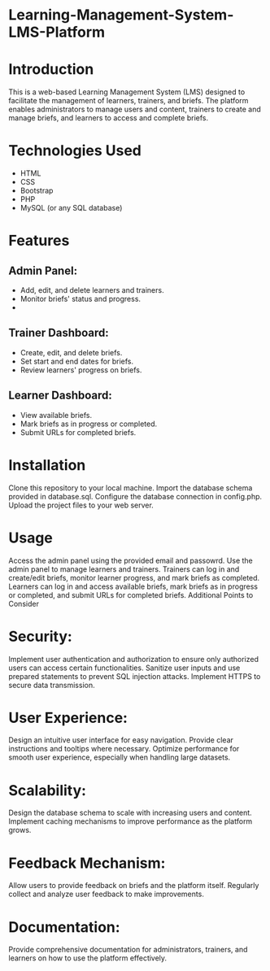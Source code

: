# Learning-Management-System-LMS-Platform
# Introduction
This is a web-based Learning Management System (LMS) designed to facilitate the management of learners, trainers, and briefs. The platform enables administrators to manage users and content, trainers to create and manage briefs, and learners to access and complete briefs.

# Technologies Used
* HTML
* CSS
* Bootstrap
* PHP
* MySQL (or any SQL database)
# Features
## Admin Panel:

* Add, edit, and delete learners and trainers.
* Monitor briefs' status and progress.
* 
## Trainer Dashboard:
* Create, edit, and delete briefs.
* Set start and end dates for briefs.
* Review learners' progress on briefs.

## Learner Dashboard:
* View available briefs.
* Mark briefs as in progress or completed.
* Submit URLs for completed briefs.
  
# Installation
Clone this repository to your local machine.
Import the database schema provided in database.sql.
Configure the database connection in config.php.
Upload the project files to your web server.

# Usage
Access the admin panel using the provided email and passowrd.
Use the admin panel to manage learners and trainers.
Trainers can log in and create/edit briefs, monitor learner progress, and mark briefs as completed.
Learners can log in and access available briefs, mark briefs as in progress or completed, and submit URLs for completed briefs.
Additional Points to Consider

# Security:
Implement user authentication and authorization to ensure only authorized users can access certain functionalities.
Sanitize user inputs and use prepared statements to prevent SQL injection attacks.
Implement HTTPS to secure data transmission.

# User Experience:
Design an intuitive user interface for easy navigation.
Provide clear instructions and tooltips where necessary.
Optimize performance for smooth user experience, especially when handling large datasets.

# Scalability:
Design the database schema to scale with increasing users and content.
Implement caching mechanisms to improve performance as the platform grows.

# Feedback Mechanism:
Allow users to provide feedback on briefs and the platform itself.
Regularly collect and analyze user feedback to make improvements.

# Documentation:
Provide comprehensive documentation for administrators, trainers, and learners on how to use the platform effectively.

